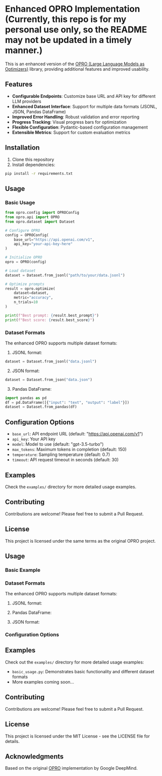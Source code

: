 # Enhanced OPRO Implementation (Currently, this repo is for my personal use only, so the README may not be updated in a timely manner.)

This is an enhanced version of the [OPRO (Large Language Models as Optimizers)](https://github.com/google-deepmind/opro) library, providing additional features and improved usability.

## Features

- **Configurable Endpoints**: Customize base URL and API key for different LLM providers
- **Enhanced Dataset Interface**: Support for multiple data formats (JSONL, JSON, Pandas DataFrame)
- **Improved Error Handling**: Robust validation and error reporting
- **Progress Tracking**: Visual progress bars for optimization
- **Flexible Configuration**: Pydantic-based configuration management
- **Extensible Metrics**: Support for custom evaluation metrics

## Installation

1. Clone this repository
2. Install dependencies:

```bash
pip install -r requirements.txt
```

## Usage

### Basic Usage

```python
from opro.config import OPROConfig
from opro.api import OPRO
from opro.dataset import Dataset

# Configure OPRO
config = OPROConfig(
    base_url="https://api.openai.com/v1",
    api_key="your-api-key-here"
)

# Initialize OPRO
opro = OPRO(config)

# Load dataset
dataset = Dataset.from_jsonl("path/to/your/data.jsonl")

# Optimize prompts
result = opro.optimize(
    dataset=dataset,
    metric="accuracy",
    n_trials=10
)

print(f"Best prompt: {result.best_prompt}")
print(f"Best score: {result.best_score}")
```

### Dataset Formats

The enhanced OPRO supports multiple dataset formats:

1. JSONL format:
```python
dataset = Dataset.from_jsonl("data.jsonl")
```

2. JSON format:
```python
dataset = Dataset.from_json("data.json")
```

3. Pandas DataFrame:
```python
import pandas as pd
df = pd.DataFrame([{"input": "text", "output": "label"}])
dataset = Dataset.from_pandas(df)
```

## Configuration Options

- `base_url`: API endpoint URL (default: "https://api.openai.com/v1")
- `api_key`: Your API key
- `model`: Model to use (default: "gpt-3.5-turbo")
- `max_tokens`: Maximum tokens in completion (default: 150)
- `temperature`: Sampling temperature (default: 0.7)
- `timeout`: API request timeout in seconds (default: 30)

## Examples

Check the `examples/` directory for more detailed usage examples.

## Contributing

Contributions are welcome! Please feel free to submit a Pull Request.

## License

This project is licensed under the same terms as the original OPRO project.

## Usage

### Basic Example


### Dataset Formats

The enhanced OPRO supports multiple dataset formats:

1. JSONL format:

2. Pandas DataFrame:

3. JSON format:

### Configuration Options


## Examples

Check out the `examples/` directory for more detailed usage examples:
- `basic_usage.py`: Demonstrates basic functionality and different dataset formats
- More examples coming soon...

## Contributing

Contributions are welcome! Please feel free to submit a Pull Request.

## License

This project is licensed under the MIT License - see the LICENSE file for details.

## Acknowledgments

Based on the original [OPRO](https://github.com/google-deepmind/opro) implementation by Google DeepMind.
